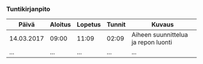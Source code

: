 ### Tuntikirjanpito
Päivä | Aloitus | Lopetus | Tunnit | Kuvaus
--------------- | ----- | ------ | ------ | ------
14.03.2017 | 09:00 | 11:09 | 02:09 | Aiheen suunnittelua ja repon luonti
... | ... | ... | ... | ... 
